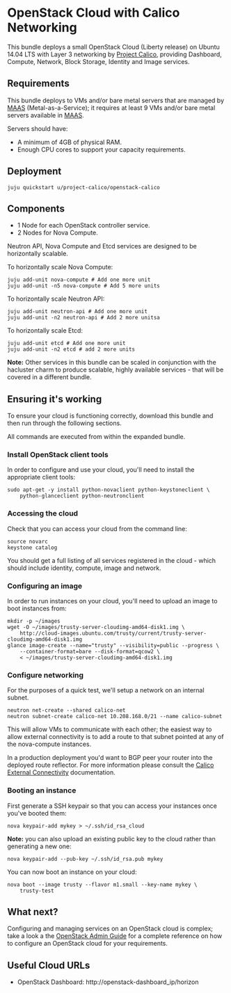 # OpenStack Cloud with Calico Networking

This bundle deploys a small OpenStack Cloud (Liberty release) on Ubuntu 14.04
LTS with Layer 3 networking by [Project Calico][], providing Dashboard,
Compute, Network, Block Storage, Identity and Image services.

## Requirements

This bundle deploys to VMs and/or bare metal servers that are managed by
[MAAS][] (Metal-as-a-Service); it requires at least 9 VMs and/or bare metal
servers available in [MAAS][].

Servers should have:

 - A minimum of 4GB of physical RAM.
 - Enough CPU cores to support your capacity requirements.

## Deployment

    juju quickstart u/project-calico/openstack-calico

## Components

 - 1 Node for each OpenStack controller service.
 - 2 Nodes for Nova Compute.

Neutron API, Nova Compute and Etcd services are designed to be horizontally
scalable.

To horizontally scale Nova Compute:

    juju add-unit nova-compute # Add one more unit
    juju add-unit -n5 nova-compute # Add 5 more units

To horizontally scale Neutron API:

    juju add-unit neutron-api # Add one more unit
    juju add-unit -n2 neutron-api # Add 2 more unitsa

To horizontally scale Etcd:

    juju add-unit etcd # Add one more unit
    juju add-unit -n2 etcd # add 2 more units

**Note:** Other services in this bundle can be scaled in conjunction with the
hacluster charm to produce scalable, highly available services - that will be
covered in a different bundle.

## Ensuring it's working

To ensure your cloud is functioning correctly, download this bundle and then
run through the following sections.

All commands are executed from within the expanded bundle.

### Install OpenStack client tools

In order to configure and use your cloud, you'll need to install the
appropriate client tools:

    sudo apt-get -y install python-novaclient python-keystoneclient \
        python-glanceclient python-neutronclient

### Accessing the cloud

Check that you can access your cloud from the command line:

    source novarc
    keystone catalog

You should get a full listing of all services registered in the cloud - which
should include identity, compute, image and network.

### Configuring an image

In order to run instances on your cloud, you'll need to upload an image to boot
instances from:

    mkdir -p ~/images
    wget -O ~/images/trusty-server-cloudimg-amd64-disk1.img \
        http://cloud-images.ubuntu.com/trusty/current/trusty-server-cloudimg-amd64-disk1.img
    glance image-create --name="trusty" --visibility=public --progress \
        --container-format=bare --disk-format=qcow2 \
        < ~/images/trusty-server-cloudimg-amd64-disk1.img

### Configure networking

For the purposes of a quick test, we'll setup a network on an internal subnet.

    neutron net-create --shared calico-net
    neutron subnet-create calico-net 10.208.168.0/21 --name calico-subnet

This will allow VMs to communicate with each other; the easiest way to allow
external connectivity is to add a route to that subnet pointed at any of the
nova-compute instances.

In a production deployment you'd want to BGP peer your router into the deployed
route reflector.  For more information please consult the
[Calico External Connectivity][] documentation.

### Booting an instance

First generate a SSH keypair so that you can access your instances once you've
booted them:

    nova keypair-add mykey > ~/.ssh/id_rsa_cloud

**Note:** you can also upload an existing public key to the cloud rather than
generating a new one:

    nova keypair-add --pub-key ~/.ssh/id_rsa.pub mykey

You can now boot an instance on your cloud:

    nova boot --image trusty --flavor m1.small --key-name mykey \
        trusty-test

## What next?

Configuring and managing services on an OpenStack cloud is complex; take a look
a the [OpenStack Admin Guide][] for a complete reference on how to configure an
OpenStack cloud for your requirements.

## Useful Cloud URLs

 - OpenStack Dashboard: http://openstack-dashboard_ip/horizon

[Project Calico]: http://projectcalico.org
[MAAS]: http://maas.ubuntu.com/docs
[Calico External Connectivity]: http://docs.projectcalico.org/en/latest/opens-external-conn.html
[Simplestreams]: https://launchpad.net/simplestreams
[OpenStack Admin Guide]: http://docs.openstack.org/admin-guide-cloud
